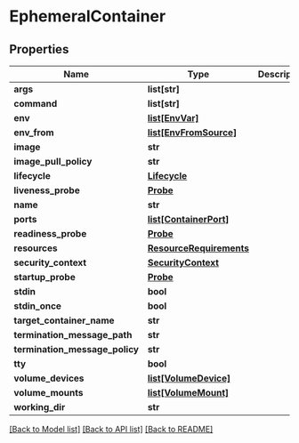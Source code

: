 # EphemeralContainer

## Properties
Name | Type | Description | Notes
------------ | ------------- | ------------- | -------------
**args** | **list[str]** |  | [optional] 
**command** | **list[str]** |  | [optional] 
**env** | [**list[EnvVar]**](EnvVar.md) |  | [optional] 
**env_from** | [**list[EnvFromSource]**](EnvFromSource.md) |  | [optional] 
**image** | **str** |  | [optional] 
**image_pull_policy** | **str** |  | [optional] 
**lifecycle** | [**Lifecycle**](Lifecycle.md) |  | [optional] 
**liveness_probe** | [**Probe**](Probe.md) |  | [optional] 
**name** | **str** |  | [optional] 
**ports** | [**list[ContainerPort]**](ContainerPort.md) |  | [optional] 
**readiness_probe** | [**Probe**](Probe.md) |  | [optional] 
**resources** | [**ResourceRequirements**](ResourceRequirements.md) |  | [optional] 
**security_context** | [**SecurityContext**](SecurityContext.md) |  | [optional] 
**startup_probe** | [**Probe**](Probe.md) |  | [optional] 
**stdin** | **bool** |  | [optional] 
**stdin_once** | **bool** |  | [optional] 
**target_container_name** | **str** |  | [optional] 
**termination_message_path** | **str** |  | [optional] 
**termination_message_policy** | **str** |  | [optional] 
**tty** | **bool** |  | [optional] 
**volume_devices** | [**list[VolumeDevice]**](VolumeDevice.md) |  | [optional] 
**volume_mounts** | [**list[VolumeMount]**](VolumeMount.md) |  | [optional] 
**working_dir** | **str** |  | [optional] 

[[Back to Model list]](../README.md#documentation-for-models) [[Back to API list]](../README.md#documentation-for-api-endpoints) [[Back to README]](../README.md)


